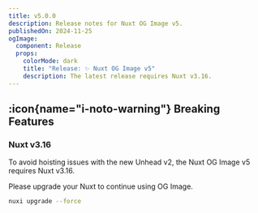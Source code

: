 ```yaml
---
title: v5.0.0
description: Release notes for Nuxt OG Image v5.
publishedOn: 2024-11-25
ogImage:
  component: Release
  props:
    colorMode: dark
    title: "Release: ✨ Nuxt OG Image v5"
    description: The latest release requires Nuxt v3.16.
---
```


## :icon{name="i-noto-warning"} Breaking Features

### Nuxt v3.16

To avoid hoisting issues with the new Unhead v2, the Nuxt OG Image v5 requires Nuxt v3.16.

Please upgrade your Nuxt to continue using OG Image.

```sh
nuxi upgrade --force
```
